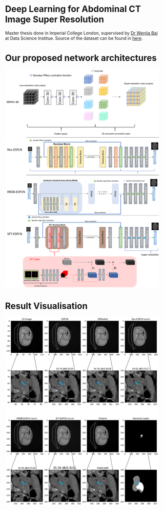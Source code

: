 # Deep Learning for Abdominal CT Image Super Resolution
Master thesis done in Imperial College London, supervised by [Dr Wenjia Bai](https://www.doc.ic.ac.uk/~wbai/web/) at Data Science Institue. Source of the dataset can be found in [here](http://medicaldecathlon.com/).

# Our proposed network architectures
![image](https://github.com/victorxie996/MSc_thesis/blob/main/img/espcn_3d.png)
![image](https://github.com/victorxie996/MSc_thesis/blob/main/img/res_rrdb_sft-ESPCN.png)


# Result Visualisation
![image](https://github.com/victorxie996/MSc_thesis/blob/main/img/result_visual.png)

